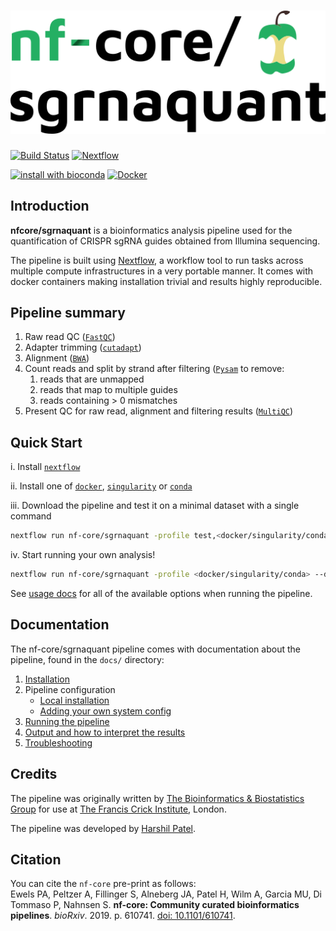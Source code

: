 # ![nf-core/sgrnaquant](docs/images/nfcore-sgrnaquant_logo.png)

[![Build Status](https://travis-ci.com/nf-core/sgrnaquant.svg?branch=master)](https://travis-ci.com/nf-core/sgrnaquant)
[![Nextflow](https://img.shields.io/badge/nextflow-%E2%89%A50.32.0-brightgreen.svg)](https://www.nextflow.io/)

[![install with bioconda](https://img.shields.io/badge/install%20with-bioconda-brightgreen.svg)](http://bioconda.github.io/)
[![Docker](https://img.shields.io/docker/automated/nfcore/sgrnaquant.svg)](https://hub.docker.com/r/nfcore/sgrnaquant)

## Introduction

**nfcore/sgrnaquant** is a bioinformatics analysis pipeline used for the quantification of CRISPR sgRNA guides obtained from Illumina sequencing.

The pipeline is built using [Nextflow](https://www.nextflow.io), a workflow tool to run tasks across multiple compute infrastructures in a very portable manner. It comes with docker containers making installation trivial and results highly reproducible.

## Pipeline summary

1. Raw read QC ([`FastQC`](https://www.bioinformatics.babraham.ac.uk/projects/fastqc/))
2. Adapter trimming ([`cutadapt`](https://cutadapt.readthedocs.io/en/stable/guide.html))
3. Alignment ([`BWA`](https://sourceforge.net/projects/bio-bwa/files/))
4. Count reads and split by strand after filtering ([`Pysam`](http://pysam.readthedocs.io/en/latest/installation.html) to remove:
    1. reads that are unmapped
    2. reads that map to multiple guides
    3. reads containing > 0 mismatches
5. Present QC for raw read, alignment and filtering results ([`MultiQC`](http://multiqc.info/))

## Quick Start

i. Install [`nextflow`](https://nf-co.re/usage/installation)

ii. Install one of [`docker`](https://docs.docker.com/engine/installation/), [`singularity`](https://www.sylabs.io/guides/3.0/user-guide/) or [`conda`](https://conda.io/miniconda.html)

iii. Download the pipeline and test it on a minimal dataset with a single command

```bash
nextflow run nf-core/sgrnaquant -profile test,<docker/singularity/conda>
```

iv. Start running your own analysis!

```bash
nextflow run nf-core/sgrnaquant -profile <docker/singularity/conda> --design design.csv
```

See [usage docs](docs/usage.md) for all of the available options when running the pipeline.

## Documentation

The nf-core/sgrnaquant pipeline comes with documentation about the pipeline, found in the `docs/` directory:

1. [Installation](https://nf-co.re/usage/installation)
2. Pipeline configuration
    * [Local installation](https://nf-co.re/usage/local_installation)
    * [Adding your own system config](https://nf-co.re/usage/adding_own_config)
3. [Running the pipeline](docs/usage.md)
4. [Output and how to interpret the results](docs/output.md)
5. [Troubleshooting](https://nf-co.re/usage/troubleshooting)

## Credits

The pipeline was originally written by [The Bioinformatics & Biostatistics Group](https://www.crick.ac.uk/research/science-technology-platforms/bioinformatics-and-biostatistics/) for use at [The Francis Crick Institute](https://www.crick.ac.uk/), London.

The pipeline was developed by [Harshil Patel](mailto:harshil.patel@crick.ac.uk).

## Citation

<!-- TODO nf-core: Add citation for pipeline after first release. Uncomment lines below and update Zenodo doi. -->
<!-- If you use nf-core/sgrnaquant for your analysis, please cite it using the following doi: [10.5281/zenodo.XXXXXX](https://doi.org/10.5281/zenodo.XXXXXX) -->

You can cite the `nf-core` pre-print as follows:  
Ewels PA, Peltzer A, Fillinger S, Alneberg JA, Patel H, Wilm A, Garcia MU, Di Tommaso P, Nahnsen S. **nf-core: Community curated bioinformatics pipelines**. *bioRxiv*. 2019. p. 610741. [doi: 10.1101/610741](https://www.biorxiv.org/content/10.1101/610741v1).
